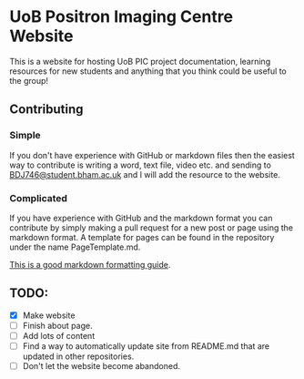 # UoB Positron Imaging Centre Website

This is a website for hosting UoB PIC project documentation, learning resources for new students and anything that you think could be useful to the group!

## Contributing
### Simple

If you don't have experience with GitHub or markdown files then the easiest way to contribute is writing a word, text file, video
etc. and sending to BDJ746@student.bham.ac.uk and I will add the resource to the website.

### Complicated

If you have experience with GitHub and the markdown format you can contribute by simply making a pull request for a new post or page using the markdown format. 
A template for pages can be found in the repository under the name PageTemplate.md.

[This is a good markdown formatting guide](https://www.markdownguide.org/basic-syntax/).

## TODO:

- [x] Make website
- [ ] Finish about page.
- [ ] Add lots of content
- [ ] Find a way to automatically update site from README.md that are updated in other repositories.
- [ ] Don't let the website become abandoned.
